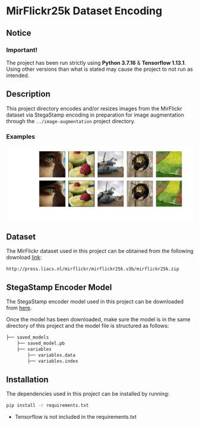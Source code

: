 # MirFlickr25k Dataset Encoding

## Notice

### Important!
The project has been run strictly using **Python 3.7.16** & **Tensorflow 1.13.1**. Using other versions than what is stated may cause the project to not run as intended.

## Description

This project directory encodes and/or resizes images from the MirFlickr dataset via StegaStamp encoding in preparation for image augmentation through the `../image-augmentation` project directory.

### Examples

![alt-text-01](../Images/encoded.png)

## Dataset

The MirFlickr dataset used in this project can be obtained from the following download [link](http://press.liacs.nl/mirflickr/mirflickr25k.v3b/mirflickr25k.zip):

    http://press.liacs.nl/mirflickr/mirflickr25k.v3b/mirflickr25k.zip

## StegaStamp Encoder Model

The StegaStamp encoder model used in this project can be downloaded from [here](https://drive.google.com/drive/folders/1EHvFEVXufdiaHM15wSAXcxFFzIgaMRFn?usp=drive_link).

Once the model has been downloaded, make sure the model is in the same directory of this project and the model file is structured as follows:

    ├── saved_models
        ├── saved_model.pb          
        ├── variables
            ├── variables.data
            ├── variables.index

## Installation

The dependencies used in this project can be installed by running:

```sh
pip install -r requirements.txt
```

- Tensorflow is not included in the requirements.txt
